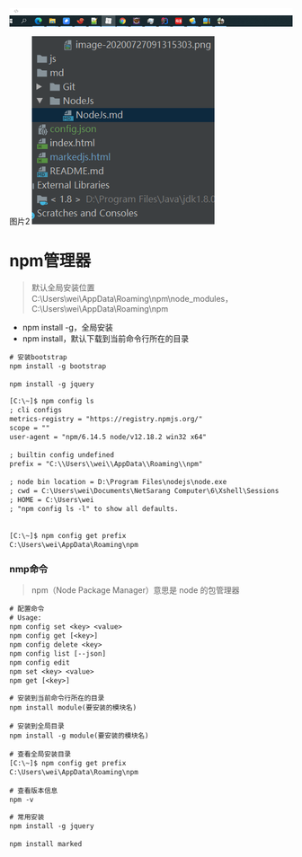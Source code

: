 ![image-20200727091315303](images/image-20200727091315303.png)



图片2
![image-20200727095018582](images/image-20200727095018582.png)





# npm管理器

> 默认全局安装位置C:\Users\wei\AppData\Roaming\npm\node_modules，C:\Users\wei\AppData\Roaming\npm

* npm install -g，全局安装
* npm install，默认下载到当前命令行所在的目录

```shell
# 安装bootstrap
npm install -g bootstrap

npm install -g jquery
```



```shell
[C:\~]$ npm config ls
; cli configs
metrics-registry = "https://registry.npmjs.org/"
scope = ""
user-agent = "npm/6.14.5 node/v12.18.2 win32 x64"

; builtin config undefined
prefix = "C:\\Users\\wei\\AppData\\Roaming\\npm"

; node bin location = D:\Program Files\nodejs\node.exe
; cwd = C:\Users\wei\Documents\NetSarang Computer\6\Xshell\Sessions
; HOME = C:\Users\wei
; "npm config ls -l" to show all defaults.


[C:\~]$ npm config get prefix
C:\Users\wei\AppData\Roaming\npm

```
### nmp命令
>npm（Node Package Manager）意思是 node 的包管理器

```shell script
# 配置命令
# Usage:
npm config set <key> <value>
npm config get [<key>]
npm config delete <key>
npm config list [--json]
npm config edit
npm set <key> <value>
npm get [<key>]
```

```shell script
# 安装到当前命令行所在的目录
npm install module(要安装的模块名)

# 安装到全局目录
npm install -g module(要安装的模块名)

# 查看全局安装目录
[C:\~]$ npm config get prefix
C:\Users\wei\AppData\Roaming\npm

# 查看版本信息
npm -v
```



```shell script
# 常用安装
npm install -g jquery

npm install marked
```
